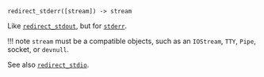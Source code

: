 ```
redirect_stderr([stream]) -> stream
```

Like [`redirect_stdout`](@ref), but for [`stderr`](@ref).

!!! note
    `stream` must be a compatible objects, such as an `IOStream`, `TTY`, `Pipe`, socket, or `devnull`.


See also [`redirect_stdio`](@ref).
